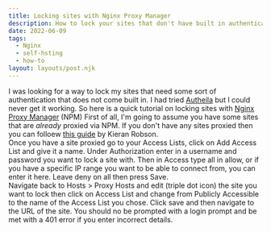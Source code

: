 ```yaml
---
title: Locking sites with Nginx Proxy Manager
description: How to lock your sites that don't have built in authentication
date: 2022-06-09
tags:
  - Nginx
  - self-hsting
  - how-to
layout: layouts/post.njk
---
```


I was looking for a way to lock my sites that need some sort of authentication that does not come built in. I had tried [Autheila](https://github.com/authelia/authelia) but I could never get it working. So here is a quick tutorial on locking sites with [Nginx Proxy Manager](https://nginxproxymanager.com/) (NPM)
First of all, I'm going to assume you have some sites that are *already* proxied via NPM. If you don't have any sites proxied then you can folloew [this guide](https://docs.kieranrobson.com/posts/how-to-setup-nginx-proxy-manager-and-cloudflare-copy/) by Kieran Robson.  
Once you have a site proxied go to your Access Lists, click on Add Access List and give it a name. Under Authorization enter in a username and password you want to lock a site with. Then in Access type all in allow, or if you have a specific IP range you want to be able to connect from, you can enter it here. Leave deny on all then press Save.  
Navigate back to Hosts > Proxy Hosts and edit (triple dot icon) the site you want to lock then click on Access List and change from Publicly Accessible to the name of the Access List you chose. Click save and then navigate to the URL of the site. You should no be prompted with a login prompt and be met with a 401 error if you enter incorrect details.
